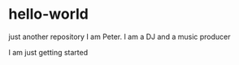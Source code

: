 # hello-world
just another repository
I am Peter. I am a DJ and a music producer

I am just getting started
